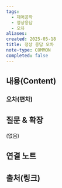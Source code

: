 ```yaml
---
tags:
  - 제어공학
  - 정상응답
  - 오차
aliases: 
created: 2025-05-18
title: 정상 응답 오차
note-type: COMMON
completed: false
---
```


## 내용(Content)
### 오차(편차)


## 질문 & 확장

(없음)

## 연결 노트

## 출처(링크)

